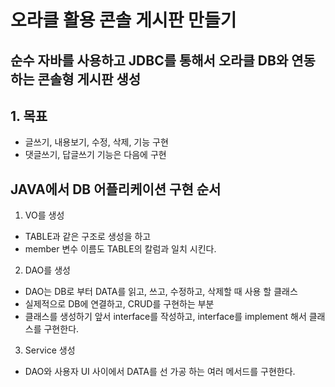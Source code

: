 # 오라클 활용 콘솔 게시판 만들기

## 순수 자바를 사용하고 JDBC를 통해서 오라클 DB와 연동하는 콘솔형 게시판 생성

## 1. 목표 
* 글쓰기, 내용보기, 수정, 삭제, 기능 구현 
* 댓글쓰기, 답글쓰기 기능은 다음에 구현

## JAVA에서 DB 어플리케이션 구현 순서 
1. VO를 생성
- TABLE과 같은 구조로 생성을 하고 
- member 변수 이름도 TABLE의 칼럼과 일치 시킨다.

2. DAO를 생성
- DAO는 DB로 부터 DATA를 읽고, 쓰고, 수정하고, 삭제할 때 사용 할 클래스
- 실제적으로 DB에 연결하고, CRUD를 구현하는 부분
- 클래스를 생성하기 앞서 interface를 작성하고, interface를 implement 해서 클래스를 구현한다.

3. Service 생성
- DAO와 사용자 UI 사이에서 DATA를 선 가공 하는 여러 메서드를 구현한다.